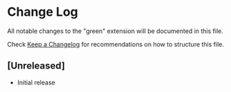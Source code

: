 # Change Log

All notable changes to the "green" extension will be documented in this file.

Check [Keep a Changelog](http://keepachangelog.com/) for recommendations on how to structure this file.

## [Unreleased]

- Initial release
